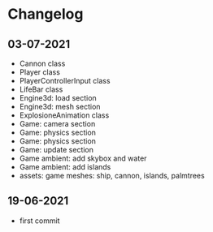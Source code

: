 # Changelog


## 03-07-2021
- Cannon class
- Player class
- PlayerControllerInput class
- LifeBar class
- Engine3d: load section
- Engine3d: mesh section
- ExplosioneAnimation class
- Game: camera section
- Game: physics section
- Game: physics section
- Game: update section
- Game ambient: add skybox and water
- Game ambient: add islands
- assets: game meshes: ship, cannon, islands, palmtrees

## 19-06-2021
- first commit

